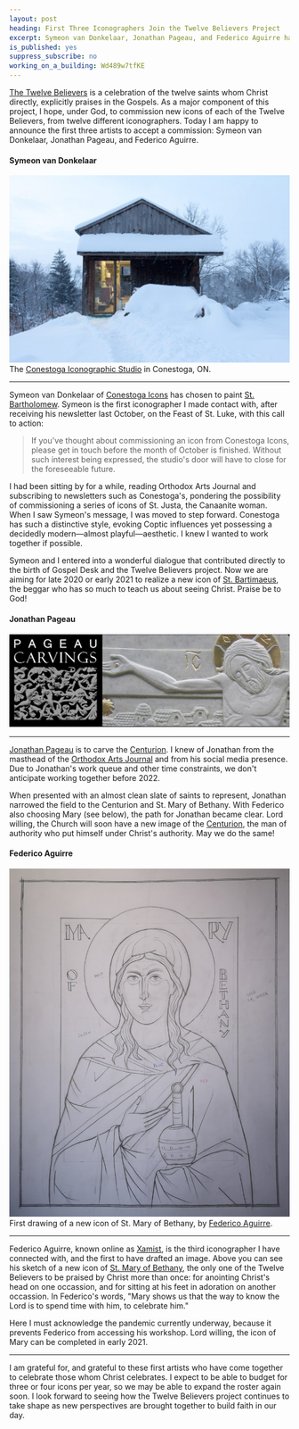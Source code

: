 ```yaml
---
layout: post
heading: First Three Iconographers Join the Twelve Believers Project
excerpt: Symeon van Donkelaar, Jonathan Pageau, and Federico Aguirre have each accepted a commission
is_published: yes
suppress_subscribe: no
working_on_a_building: Wd489w7tfKE
---
```


[The Twelve Believers](/the-twelve-believers/) is a celebration of the twelve
saints whom Christ directly, explicitly praises in the Gospels. As a major
component of this project, I hope, under God, to commission new icons of each
of the Twelve Believers, from twelve different iconographers. Today I am happy
to announce the first three artists to accept a commission: Symeon van
Donkelaar, Jonathan Pageau, and Federico Aguirre.


#### Symeon van Donkelaar

<a href="https://www.conestogaicons.com/about/">
  <img src="/img/2020/conestoga-studio.jpg"
    alt="The Conestoga Iconographic Studio">
    </a>
<div class="caption">The <a
href="https://www.conestogaicons.com/about/">Conestoga Iconographic Studio</a>
in Conestoga, ON.</div>

---

Symeon van Donkelaar of [Conestoga Icons](https://www.conestogaicons.com/) has
chosen to paint [St. Bartholomew](/the-twelve-believers/st-bartimaeus/). Symeon
is the first iconographer I made contact with, after receiving his newsletter
last October, on the Feast of St.  Luke, with this call to action:

> If you've thought about commissioning an icon from Conestoga Icons, please
> get in touch before the month of October is finished. Without such interest
> being expressed, the studio's door will have to close for the foreseeable
> future.


I had been sitting by for a while, reading Orthodox Arts Journal and
subscribing to newsletters such as Conestoga's, pondering the possibility of
commissioning a series of icons of St. Justa, the Canaanite woman. When I saw
Symeon's message, I was moved to step forward. Conestoga has such a distinctive
style, evoking Coptic influences yet possessing a decidedly modern—almost
playful—aesthetic. I knew I wanted to work together if possible.

Symeon and I entered into a wonderful dialogue that contributed directly to the
birth of Gospel Desk and the Twelve Believers project. Now we are aiming for
late 2020 or early 2021 to realize a new icon of [St.
Bartimaeus](/the-twelve-believers/st-bartimaeus/), the beggar who has so much
to teach us about seeing Christ. Praise be to God!


#### Jonathan Pageau

<a href="https://pageaucarvings.com/">
  <img src="/img/2020/pageau-carvings.jpg" alt="Pageau Carvings">
</a>

---

[Jonathan Pageau](https://pageaucarvings.com/) is to carve the
[Centurion](/the-twelve-believers/the-centurion/). I knew of Jonathan from the
masthead of the [Orthodox Arts Journal](https://orthodoxartsjournal.org/) and
from his social media presence. Due to Jonathan's work queue and other time
constraints, we don't anticipate working together before 2022.

When presented with an almost clean slate of saints to represent, Jonathan
narrowed the field to the Centurion and St. Mary of Bethany. With Federico also
choosing Mary (see below), the path for Jonathan became clear. Lord willing,
the Church will soon have a new image of the
[Centurion](/the-twelve-believers/the-centurion/), the man of authority who put
himself under Christ's authority. May we do the same!



#### Federico Aguirre

<a href="/the-twelve-believers/st-mary-of-bethany/">
  <img src="/the-twelve-believers/st-mary-of-bethany/00.small.jpg"
    alt="St. Mary of Bethany, the twice-praised - first drawing">
</a>
<div class="caption">First drawing of a new icon of St. Mary of Bethany, by <a
href="https://www.xamist.com/">Federico Aguirre</a>.</div>

---

Federico Aguirre, known online as [Xamist](https://www.xamist.com/), is the
third iconographer I have connected with, and the first to have drafted an
image. Above you can see his sketch of a new icon of [St. Mary of
Bethany](/the-twelve-believers/st-mary-of-bethany/), the only one of the Twelve
Believers to be praised by Christ more than once: for anointing Christ's head
on one occassion, and for sitting at his feet in adoration on another
occassion. In Federico's words, "Mary shows us that the way to know the Lord is
to spend time with him, to celebrate him."

Here I must acknowledge the pandemic currently underway, because it prevents
Federico from accessing his workshop. Lord willing, the icon of Mary can be
completed in early 2021.

---

I am grateful for, and grateful to these first artists who have come together
to celebrate those whom Christ celebrates.  I expect to be able to budget for
three or four icons per year, so we may be able to expand the roster again
soon. I look forward to seeing how the Twelve Believers project continues to
take shape as new perspectives are brought together to build faith in our day.
